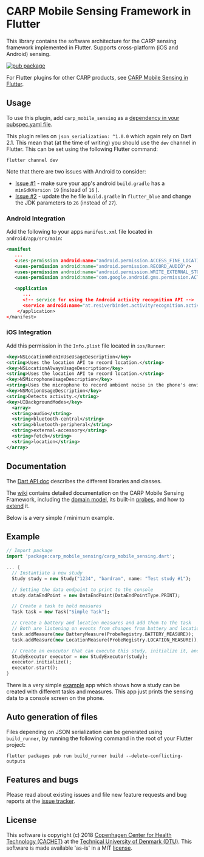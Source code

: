 # CARP Mobile Sensing Framework in Flutter

This library contains the software architecture for the CARP sensing framework implemented in Flutter.
Supports cross-platform (iOS and Android) sensing.

[![pub package](https://img.shields.io/pub/v/carp_mobile_sensing.svg)](https://pub.dartlang.org/packages/carp_mobile_sensing)

For Flutter plugins for other CARP products, see [CARP Mobile Sensing in Flutter](https://github.com/cph-cachet/carp.sensing-flutter/blob/master/README.md).

## Usage
To use this plugin, add `carp_mobile_sensing` as a [dependency in your pubspec.yaml file](https://flutter.io/platform-plugins/).

This plugin relies on `json_serialization: ^1.0.0` which again rely on Dart 2.1. 
This mean that (at the time of writing) you should use the `dev` channel in Flutter. 
This can be set using the following Flutter command:

```
flutter channel dev
```

Note that there are two issues with Android to consider:

* [Issue #1](https://github.com/cph-cachet/carp.sensing/issues/2) - make sure your app's android `build.gradle` has a `minSdkVersion 19` (instead of `16` ).
* [Issue #2](https://github.com/cph-cachet/carp.sensing/issues/1) - update the he file `build.gradle` in `flutter_blue` and change the JDK parameters to `26` (instead of `27`).

### Android Integration

Add the following to your apps `manifest.xml` file located in `android/app/src/main`:

````xml
<manifest
   ...
   <uses-permission android:name="android.permission.ACCESS_FINE_LOCATION" />
   <uses-permission android:name="android.permission.RECORD_AUDIO"/>
   <uses-permission android:name="android.permission.WRITE_EXTERNAL_STORAGE"/>
   <uses-permission android:name="com.google.android.gms.permission.ACTIVITY_RECOGNITION" />

   <application
      ...
      <!-- service for using the Android activity recognition API -->
      <service android:name="at.resiverbindet.activityrecognition.activity.ActivityRecognizedService" />
    </application>
</manifest>
````

### iOS Integration

Add this permission in the `Info.plist` file located in `ios/Runner`:

```xml
<key>NSLocationWhenInUseUsageDescription</key>
<string>Uses the location API to record location.</string>
<key>NSLocationAlwaysUsageDescription</key>
<string>Uses the location API to record location.</string>
<key>NSMicrophoneUsageDescription</key>
<string>Uses the microphone to record ambient noise in the phone's environment.</string>
<key>NSMotionUsageDescription</key>
<string>Detects activity.</string>
<key>UIBackgroundModes</key>
  <array>
  <string>audio</string>
  <string>bluetooth-central</string>
  <string>bluetooth-peripheral</string>
  <string>external-accessory</string>
  <string>fetch</string>
  <string>location</string>
</array>

```


## Documentation

The [Dart API doc](https://pub.dartlang.org/documentation/carp_mobile_sensing/latest/) describes the different libraries and classes.

The [wiki](https://github.com/cph-cachet/carp.sensing/wiki) contains detailed documentation on the CARP Mobile Sensing Framework, including 
the [domain model](https://github.com/cph-cachet/carp.sensing/wiki/Domain-Model), its built-in [probes](https://github.com/cph-cachet/carp.sensing/wiki/Probes), 
and how to [extend](https://github.com/cph-cachet/carp.sensing/wiki/Extending) it.

Below is a very simple / minimum example.

## Example


```dart
// Import package
import 'package:carp_mobile_sensing/carp_mobile_sensing.dart';

... {
  // Instantiate a new study
  Study study = new Study("1234", "bardram", name: "Test study #1");

  // Setting the data endpoint to print to the console
  study.dataEndPoint = new DataEndPoint(DataEndPointType.PRINT);

  // Create a task to hold measures
  Task task = new Task("Simple Task");

  // Create a battery and location measures and add them to the task
  // Both are listening on events from changes from battery and location
  task.addMeasure(new BatteryMeasure(ProbeRegistry.BATTERY_MEASURE));
  task.addMeasure(new LocationMeasure(ProbeRegistry.LOCATION_MEASURE));

  // Create an executor that can execute this study, initialize it, and start it.
  StudyExecutor executor = new StudyExecutor(study);
  executor.initialize();
  executor.start();
}
```

There is a very simple [example](example) app which shows how a study can be created with different tasks and measures.
This app just prints the sensing data to a console screen on the phone.

## Auto generation of files 

Files depending on JSON serialization can be generated using `build_runner`, by running the following command in the root of your Flutter project:
```
flutter packages pub run build_runner build --delete-conflicting-outputs
```
 
## Features and bugs

Please read about existing issues and file new feature requests and bug reports at the [issue tracker][tracker].

[tracker]: https://github.com/cph-cachet/carp.sensing/issues

## License

This software is copyright (c) 2018 [Copenhagen Center for Health Technology (CACHET)](http://www.cachet.dk/) 
at the [Technical University of Denmark (DTU)](http://www.dtu.dk).
This software is made available 'as-is' in a MIT [license](/LICENSE).


